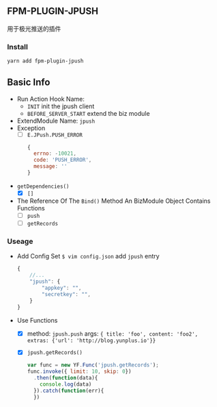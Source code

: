## FPM-PLUGIN-JPUSH
用于极光推送的插件

### Install
```bash
yarn add fpm-plugin-jpush
```

## Basic Info
- Run Action Hook Name: 
  - `INIT` init the jpush client
  - `BEFORE_SERVER_START` extend the biz module
- ExtendModule Name: `jpush`
- Exception
  - [ ] `E.JPush.PUSH_ERROR`
    ```javascript
	{
      errno: -10021, 
      code: 'PUSH_ERROR', 
      message: ''
    }
	```
- `getDependencies()`
  - [x] `[]`
- The Reference Of The `Bind()` Method
  An BizModule Object Contains Functions
  - [ ] `push`
  - [ ] `getRecords`

### Useage

- Add Config Set
  `$ vim config.json` add `jpush` entry
  ```javascript
  {
      //...
      "jpush": {
          "appkey": "",
          "secretkey": "",
      }
  }
  ```
- Use Functions
  - [x] method: `jpush.push`
    args: `{ title: 'foo', content: 'foo2', extras: {'url': 'http://blog.yunplus.io'}}`

  - [x] `jpush.getRecords()`
    ```javascript
    var func = new YF.Func('jpush.getRecords');
    func.invoke({ limit: 10, skip: 0})
      .then(function(data){
        console.log(data)
      }).catch(function(err){
      })
    ```